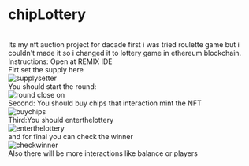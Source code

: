 # chipLottery
<br>Its my nft auction project for dacade first i was tried roulette game but i couldn't made it so i changed it to lottery game in ethereum blockchain.
<br>Instructions: Open at REMIX IDE
<br>Firt set the supply here
<br>![supplysetter](https://user-images.githubusercontent.com/61169260/182045953-085a12ca-cff1-4fbc-b7fc-f7ae084f2711.png)
<br>You should start the round: 
<br>![round close on](https://user-images.githubusercontent.com/61169260/182045910-b9e73cf3-e444-432d-bec2-49e7cb37807d.png)
<br>Second: You should buy chips that interaction mint the NFT
<br>![buychips](https://user-images.githubusercontent.com/61169260/182045934-347a5a8e-bb4e-4dc4-80fb-24731cea78e6.png)
<br>Third:You should enterthelottery 
<br>![enterthelottery](https://user-images.githubusercontent.com/61169260/182045942-48658d58-bcf1-4692-b796-5d8497a8b8f6.png)
<br>and for final you can check the winner
<br>![checkwinner](https://user-images.githubusercontent.com/61169260/182045963-1c76e57e-0a99-4d60-b87b-1562466ca4ab.png)
<br>Also there will be more interactions like balance or players
